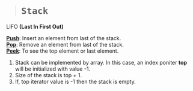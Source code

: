 > # **```Stack```**

LIFO **(Last In First Out)**  

<ins>**Push**</ins>: Insert an element from last of the stack.  
<ins>**Pop**</ins>: Remove an element from last of the stack.  
<ins>**Peek**</ins>: To see the top element or last element.  

1. Stack can be implemented by array. In this case, an index poniter **top** will be initialized with value -1.
2. Size of the stack is top + 1.
3. If, top iterator value is -1 then the stack is empty.


